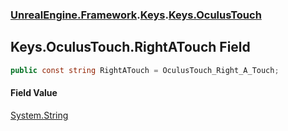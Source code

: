 ### [UnrealEngine.Framework](./UnrealEngine-Framework.md 'UnrealEngine.Framework').[Keys](./Keys.md 'UnrealEngine.Framework.Keys').[Keys.OculusTouch](./Keys-OculusTouch.md 'UnrealEngine.Framework.Keys.OculusTouch')
## Keys.OculusTouch.RightATouch Field
  
```csharp
public const string RightATouch = OculusTouch_Right_A_Touch;
```
#### Field Value
[System.String](https://docs.microsoft.com/en-us/dotnet/api/System.String 'System.String')  
